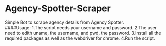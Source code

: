 # Agency-Spotter-Scraper
Simple Bot to scrape agency details from Agency Spotter.   
####Usage:
1.The script needs your username and password. 
2.The user need to edith uname, the username, and pwd, the password.
3.Install all the required packages as well as the webdriver for chrome. 
4.Run the script.

